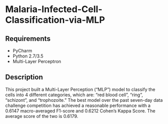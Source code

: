 # Malaria-Infected-Cell-Classification-via-MLP
## Requirements
* PyCharm
* Python 2.7/3.5
* Multi-Layer Perceptron

## Description
This project built a Multi-Layer Perception (“MLP”) model to classify the cells into 4 different categories, which are: “red blood cell”, “ring”, “schizont”, and “trophozoite.” The best model over the past seven-day data challenge competition has achieved a reasonable performance with a 0.6147 macro-averaged F1-score and 0.6212 Cohen’s Kappa Score. The average score of the two is 0.6179.



